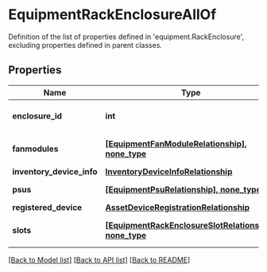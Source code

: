 # EquipmentRackEnclosureAllOf

Definition of the list of properties defined in 'equipment.RackEnclosure', excluding properties defined in parent classes.
## Properties
Name | Type | Description | Notes
------------ | ------------- | ------------- | -------------
**enclosure_id** | **int** | This represents the Enclosure Identifier for Rack servers. | [optional] [readonly] 
**fanmodules** | [**[EquipmentFanModuleRelationship], none_type**](EquipmentFanModuleRelationship.md) | An array of relationships to equipmentFanModule resources. | [optional] [readonly] 
**inventory_device_info** | [**InventoryDeviceInfoRelationship**](InventoryDeviceInfoRelationship.md) |  | [optional] 
**psus** | [**[EquipmentPsuRelationship], none_type**](EquipmentPsuRelationship.md) | An array of relationships to equipmentPsu resources. | [optional] [readonly] 
**registered_device** | [**AssetDeviceRegistrationRelationship**](AssetDeviceRegistrationRelationship.md) |  | [optional] 
**slots** | [**[EquipmentRackEnclosureSlotRelationship], none_type**](EquipmentRackEnclosureSlotRelationship.md) | An array of relationships to equipmentRackEnclosureSlot resources. | [optional] [readonly] 

[[Back to Model list]](../README.md#documentation-for-models) [[Back to API list]](../README.md#documentation-for-api-endpoints) [[Back to README]](../README.md)


